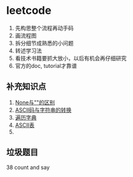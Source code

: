 # leetcode

1. 先构思整个流程再动手码
2. 画流程图
3. 拆分细节成熟悉的小问题
4. 转述学习法
5. 看技术书籍要抓大放小，以后有机会再仔细研究
6. 官方的doc, tutorial才靠谱



## 补充知识点

1. [None与""的区别](https://github.com/lqiqiqi/leetcode/blob/c3e546deecb7cf5b0340a8c81e344952ac7e2445/14%20Longest%20Common%20Prefix%20%20%20%20.md)
2. [ASCII码与字符串的转换](<http://www.runoob.com/python3/python3-ascii-character.html>)
3. [遍历字典](<https://www.jianshu.com/p/f7842cc4aec5>)
4. [ASCII表](<http://www.asciitable.com/>)
5. 

## 垃圾题目

38 count and say


